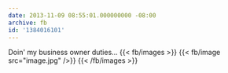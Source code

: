 ```yaml
---
date: 2013-11-09 08:55:01.000000000 -08:00
archive: fb
id: '1384016101'
---
```


Doin' my business owner duties…
{{< fb/images >}}
{{< fb/image src="image.jpg" />}}
{{< /fb/images >}}
